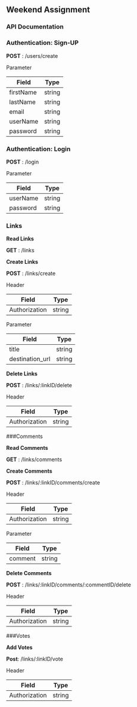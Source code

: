 ## Weekend Assignment

### API Documentation

### Authentication: Sign-UP
	
 **POST** : /users/create

 Parameter

| Field         | Type          | 
| ------------- |:-------------:| 
| firstName     |   string      | 
| lastName      |   string      |
|  email        |   string      |
|  userName     |   string      |
|  password     |   string      |


### Authentication: Login

 **POST** : /login

 Parameter

| Field         | Type          |
| ------------- |:-------------:|
|  userName     |   string      |
|  password     |   string      |


### Links

**Read Links**

**GET** : /links

**Create Links**

**POST** : /links/create

 Header

| Field         | Type          |
| ------------- |:-------------:|
| Authorization |   string      |


Parameter

| Field         | Type          |
| ------------- |:-------------:|
|  title        |   string      |
|destination_url|   string      |



**Delete Links**

**POST** : /links/:linkID/delete

 Header

| Field         | Type          |
| ------------- |:-------------:|
| Authorization |   string      |


###Comments 

**Read Comments**

**GET** : /links/comments

**Create Comments**

**POST** : /links/:linkID/comments/create

 Header

| Field         | Type          |
| ------------- |:-------------:|
| Authorization |   string      |


Parameter

| Field         | Type          |
| ------------- |:-------------:|
|  comment      |   string      |

**Delete Comments**

**POST** : /links/:linkID/comments/:commentID/delete

 Header

| Field         | Type          |
| ------------- |:-------------:|
| Authorization |   string      |


###Votes

**Add Votes**

**Post**: /links/:linkID/vote

Header

| Field         | Type          |
| ------------- |:-------------:|
| Authorization |   string      |